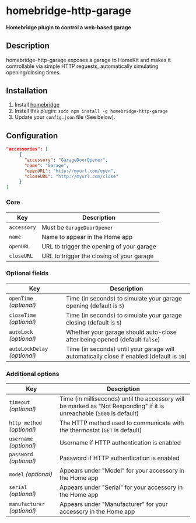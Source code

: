 # homebridge-http-garage

#### Homebridge plugin to control a web-based garage

## Description

homebridge-http-garage exposes a garage to HomeKit and makes it controllable via simple HTTP requests, automatically simulating opening/closing times.

## Installation

1. Install [homebridge](https://github.com/nfarina/homebridge#installation-details)
2. Install this plugin: `sudo npm install -g homebridge-http-garage`
3. Update your `config.json` file (See below).

## Configuration

```json
"accessories": [
     {
       "accessory": "GarageDoorOpener",
       "name": "Garage",
       "openURL": "http://myurl.com/open",
       "closeURL": "http://myurl.com/close"
     }
]
```

### Core
| Key | Description |
| --- | --- |
| `accessory` | Must be `GarageDoorOpener` |
| `name` | Name to appear in the Home app |
| `openURL` | URL to trigger the opening of your garage |
| `closeURL` | URL to trigger the closing of your garage |

### Optional fields
| Key | Description |
| --- | --- |
| `openTime` _(optional)_ | Time (in seconds) to simulate your garage opening (default is `5`) |
| `closeTime` _(optional)_ | Time (in seconds) to simulate your garage closing (default is `5`) |
| `autoLock` _(optional)_ | Whether your garage should auto-close after being opened (default `false`) |
| `autoLockDelay` _(optional)_ | Time (in seconds) until your garage will automatically close if enabled (default is `10`) |

### Additional options
| Key | Description |
| --- | --- |
| `timeout` _(optional)_ | Time (in milliseconds) until the accessory will be marked as "Not Responding" if it is unreachable (`5000` is default) |
| `http_method` _(optional)_ | The HTTP method used to communicate with the thermostat (`GET` is default) |
| `username` _(optional)_ | Username if HTTP authentication is enabled |
| `password` _(optional)_ | Password if HTTP authentication is enabled |
| `model` _(optional)_ | Appears under "Model" for your accessory in the Home app |
| `serial` _(optional)_ | Appears under "Serial" for your accessory in the Home app |
| `manufacturer` _(optional)_ | Appears under "Manufacturer" for your accessory in the Home app |


